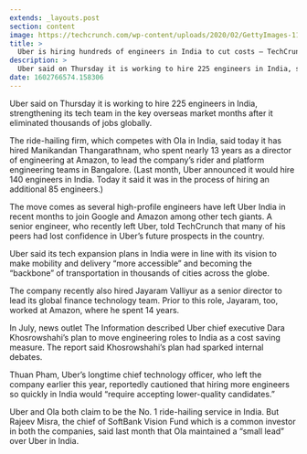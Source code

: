 ```yaml
--- 
extends: _layouts.post 
section: content 
image: https://techcrunch.com/wp-content/uploads/2020/02/GettyImages-1151684401.jpg?w=600 
title: > 
  Uber is hiring hundreds of engineers in India to cut costs – TechCrunch 
description: > 
  Uber said on Thursday it is working to hire 225 engineers in India, strengthening its tech team in the key overseas market months after it eliminated thousands of jobs globally.(Last month, Uber announced it would hire 140 engineers in India.The move comes as several high-profile engineers have left Uber India in recent months to join Google and Amazon among other tech giants.A senior engineer, who recently left Uber, told TechCrunch that many of his peers had lost confidence in Uber’s future prospects in the country.In July, news outlet The Information described Uber chief executive Dara Khosrowshahi’s plan to move engineering roles to India as a cost saving measure. 
date: 1602766574.158306 
--- 
```

Uber said on Thursday it is working to hire 225 engineers in India, strengthening its tech team in the key overseas market months after it eliminated thousands of jobs globally.

The ride-hailing firm, which competes with Ola in India, said today it has hired Manikandan Thangarathnam, who spent nearly 13 years as a director of engineering at Amazon, to lead the company’s rider and platform engineering teams in Bangalore. (Last month, Uber announced it would hire 140 engineers in India. Today it said it was in the process of hiring an additional 85 engineers.)

The move comes as several high-profile engineers have left Uber India in recent months to join Google and Amazon among other tech giants. A senior engineer, who recently left Uber, told TechCrunch that many of his peers had lost confidence in Uber’s future prospects in the country.

Uber said its tech expansion plans in India were in line with its vision to make mobility and delivery “more accessible” and becoming the “backbone” of transportation in thousands of cities across the globe.

The company recently also hired Jayaram Valliyur as a senior director to lead its global finance technology team. Prior to this role, Jayaram, too, worked at Amazon, where he spent 14 years.

In July, news outlet The Information described Uber chief executive Dara Khosrowshahi’s plan to move engineering roles to India as a cost saving measure. The report said Khosrowshahi’s plan had sparked internal debates.

Thuan Pham, Uber’s longtime chief technology officer, who left the company earlier this year, reportedly cautioned that hiring more engineers so quickly in India would “require accepting lower-quality candidates.”

Uber and Ola both claim to be the No. 1 ride-hailing service in India. But Rajeev Misra, the chief of SoftBank Vision Fund which is a common investor in both the companies, said last month that Ola maintained a “small lead” over Uber in India.